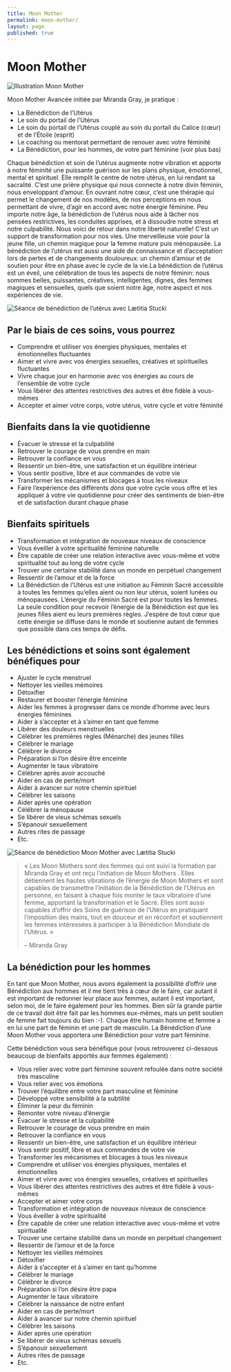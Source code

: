 ```yaml
---
title: Moon Mother
permalink: moon-mother/
layout: page
published: true
---
```


# Moon Mother

![Illustration Moon Mother](../images/laetitia-stucki-moon-mother-001.jpg)

Moon Mother Avancée initiée par Miranda Gray, je pratique :

- La Bénédiction de l’Utérus
- Le soin du portail de l’Utérus
- Le soin du portail de l’Utérus couplé au soin du portail du Calice (cœur) et de l’Étoile (esprit)
- Le coaching ou mentorat permettant de renouer avec votre féminité
- La Bénédiction, pour les hommes, de votre part féminine (voir plus bas)

Chaque bénédiction et soin de l’utérus augmente notre vibration et apporte à notre féminité une puissante guérison sur les plans physique, émotionnel, mental et spirituel. Elle remplit le centre de notre utérus, en lui rendant sa sacralité. C’est une prière physique qui nous connecte à notre divin féminin, nous enveloppant d’amour. En ouvrant notre cœur, c’est une thérapie qui permet le changement de nos modèles, de nos perceptions en nous permettant de vivre, d’agir en accord avec notre énergie féminine. Peu importe notre âge, la bénédiction de l’utérus nous aide à lâcher nos pensées restrictives, les conduites apprises, et à dissoudre notre stress et notre culpabilité. Nous voici de retour dans notre liberté naturelle! C’est un support de transformation pour nos vies. Une merveilleuse voie pour la jeune fille, un chemin magique pour la femme mature puis ménopausée. La bénédiction de l’utérus est aussi une aide de connaissance et d’acceptation lors de pertes et de changements douloureux: un chemin d’amour et de soutien pour être en phase avec le cycle de la vie.La bénédiction de l’utérus est un éveil, une célébration de tous les aspects de notre féminin: nous sommes belles, puissantes, créatives, intelligentes, dignes, des femmes magiques et sensuelles, quels que soient notre âge, notre aspect et nos expériences de vie.

![Séance de bénédiction de l’utérus avec Lætitia Stucki](../images/laetitia-stucki-moon-mother-002.jpg)

## Par le biais de ces soins, vous pourrez

- Comprendre et utiliser vos énergies physiques, mentales et émotionnelles fluctuantes
- Aimer et vivre avec vos énergies sexuelles, créatives et spirituelles fluctuantes
- Vivre chaque jour en harmonie avec vos énergies au cours de l’ensemble de votre cycle
- Vous libérer des attentes restrictives des autres et être fidèle à vous-mêmes
- Accepter et aimer votre corps, votre utérus, votre cycle et votre féminité

## Bienfaits dans la vie quotidienne

- Évacuer le stresse et la culpabilité
- Retrouver le courage de vous prendre en main
- Retrouver la confiance en vous
- Ressentir un bien-être, une satisfaction et un équilibre intérieur
- Vous sentir positive, libre et aux commandes de votre vie
- Transformer les mécanismes et blocages à tous les niveaux
- Faire l’expérience des différents *dons* que votre cycle vous offre et les appliquer à votre vie quotidienne pour créer des sentiments de bien-être et de satisfaction durant chaque phase

## Bienfaits spirituels

- Transformation et intégration de nouveaux niveaux de conscience
- Vous éveiller à votre spiritualité féminine naturelle
- Être capable de créer une relation interactive avec vous-même et votre spiritualité tout au long de votre cycle
- Trouver une certaine stabilité dans un monde en perpétuel changement
- Ressentir de l’amour et de la force
- La Bénédiction de l’Utérus est une initiation au Féminin Sacré accessible à toutes les femmes qu’elles aient ou non leur utérus, soient lunées ou ménopausées. L’énergie du Féminin Sacré est pour toutes les femmes. La seule condition pour recevoir l’énergie de la Bénédiction est que les jeunes filles aient eu leurs premières règles. J’espère de tout cœur que cette énergie se diffuse dans le monde et soutienne autant de femmes que possible dans ces temps de défis.

## Les bénédictions et soins sont également bénéfiques pour

- Ajuster le cycle menstruel
- Nettoyer les vieilles mémoires
- Détoxifier
- Restaurer et booster l’énergie féminine
- Aider les femmes à progresser dans ce monde d’homme avec leurs énergies féminines
- Aider à s’accepter et à s’aimer en tant que femme
- Libérer des douleurs menstruelles
- Célébrer les premières règles (Ménarche) des jeunes filles
- Célébrer le mariage
- Célébrer le divorce
- Préparation si l’on désire être enceinte
- Augmenter le taux vibratoire
- Célébrer après avoir accouché
- Aider en cas de perte/mort
- Aider à avancer sur notre chemin spirituel
- Célébrer les saisons
- Aider après une opération
- Célébrer la ménopause
- Se libérer de vieux schémas sexuels
- S’épanouir sexuellement
- Autres rites de passage
- Etc.

![Séance de bénédiction Moon Mother avec Lætitia Stucki](../images/laetitia-stucki-moon-mother-003.jpg)

> « Les Moon Mothers sont des femmes qui ont suivi la formation par Miranda Gray et ont reçu l’initiation de Moon Mothers . Elles détiennent les hautes vibrations de l’énergie de Moon Mothers et sont capables de transmettre l’initiation de la Bénédiction de l’Utérus en personne, en faisant à chaque fois monter le taux vibratoire d’une femme, apportant la transformation et le Sacré. Elles sont aussi capables d’offrir des Soins de guérison de l’Utérus en pratiquant l’imposition des mains, tout en douceur et en réconfort et soutiennent les femmes intéressées à participer à la Bénédiction Mondiale de l’Utérus. »
>
> – Miranda Gray

## La bénédiction pour les hommes

En tant que Moon Mother, nous avons également la possibilité d’offrir une Bénédiction aux hommes et il me tient très à cœur de le faire, car autant il est important de redonner leur place aux femmes, autant il est important, selon moi, de le faire également pour les hommes. Bien sûr la grande partie de ce travail doit être fait par les hommes eux-mêmes, mais un petit soutien de femme fait toujours du bien :-). Chaque être humain homme et femme a en lui une part de féminin et une part de masculin. La Bénédiction d’une Moon Mother vous apportera une Bénédiction pour votre part féminine.

Cette bénédiction vous sera bénéfique pour (vous retrouverez ci-dessous beaucoup de bienfaits apportés aux femmes également) :

- Vous relier avec votre part féminine souvent refoulée dans notre société très masculine
- Vous relier avec vos émotions
- Trouver l’équilibre entre votre part masculine et féminine
- Développé votre sensibilité à la subtilité
- Éliminer la peur du féminin
- Remonter votre niveau d’énergie
- Évacuer le stresse et la culpabilité
- Retrouver le courage de vous prendre en main
- Retrouver la confiance en vous
- Ressentir un bien-être, une satisfaction et un équilibre intérieur
- Vous sentir positif, libre et aux commandes de votre vie
- Transformer les mécanismes et blocages à tous les niveaux
- Comprendre et utiliser vos énergies physiques, mentales et émotionnelles
- Aimer et vivre avec vos énergies sexuelles, créatives et spirituelles
- Vous libérer des attentes restrictives des autres et être fidèle à vous-mêmes
- Accepter et aimer votre corps
- Transformation et intégration de nouveaux niveaux de conscience
- Vous éveiller à votre spiritualité
- Être capable de créer une relation interactive avec vous-même et votre spiritualité
- Trouver une certaine stabilité dans un monde en perpétuel changement
- Ressentir de l’amour et de la force
- Nettoyer les vieilles mémoires
- Détoxifier
- Aider à s’accepter et à s’aimer en tant qu’homme
- Célébrer le mariage
- Célébrer le divorce
- Préparation si l’on désire être papa
- Augmenter le taux vibratoire
- Célébrer la naissance de notre enfant
- Aider en cas de perte/mort
- Aider à avancer sur notre chemin spirituel
- Célébrer les saisons
- Aider après une opération
- Se libérer de vieux schémas sexuels
- S’épanouir sexuellement
- Autres rites de passage
- Etc.
